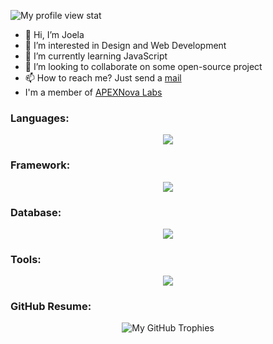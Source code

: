 <p align="left"> <img src="https://komarev.com/ghpvc/?username=joelavj&label=Profile%20views&color=0e75b6&style=flat" alt="My profile view stat" /> </p>

- 👋 Hi, I’m Joela
- 👀 I’m interested in Design and Web Development
- 🌱 I’m currently learning JavaScript
- 💞️ I’m looking to collaborate on some open-source project
- 📫 How to reach me? Just send a [mail](godnika950@gmail.com)
- I'm a member of [APEXNova Labs](https://github.com/APEXNovaLabs)

<h3 align="left">Languages:</h3>
<p align="center">
  <a href="https://skillicons.dev">
    <img src="https://skillicons.dev/icons?i=js" />
  </a>
</p>

<h3 align="left">Framework:</h3>
<p align="center">
  <a href="https://skillicons.dev">
    <img src="https://skillicons.dev/icons?i=express,nodejs" />
  </a>
</p>

<h3 align="left">Database:</h3>
<p align="center">
  <a href="https://skillicons.dev">
    <img src="https://skillicons.dev/icons?i=mysql" />
  </a>
</p>
<h3 align="left">Tools:</h3>
<p align="center">
  <a href="https://skillicons.dev">
    <img src="https://skillicons.dev/icons?i=git,github,windows&perline=4" />
  </a>
</p>

<h3>GitHub Resume:</h3>
<p align="center">
  <img align="center" src="https://github-profile-trophy.vercel.app/?username=joelavj&row=4&column=4&margin-w=15&margin-h=15&no-frame=true&theme=flat"  alt="My GitHub Trophies" />
</p>

<!---
Joela007/Joela007 is a ✨ special ✨ repository because its `README.md` (this file) appears on your GitHub profile.
You can click the Preview link to take a look at your changes.
--->
